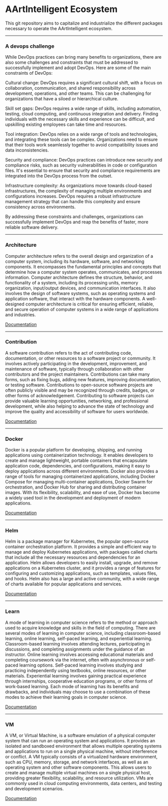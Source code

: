 # AArtIntelligent Ecosystem

This git repository aims to capitalize and industrialize the different packages necessary to operate the AArtIntelligent
ecosystem.

---

### A devops challenge

While DevOps practices can bring many benefits to organizations, there are also some challenges and constraints that
must be addressed to successfully implement and adopt DevOps. Here are some of the main constraints of DevOps:

Cultural change: DevOps requires a significant cultural shift, with a focus on collaboration, communication, and
shared responsibility across development, operations, and other teams. This can be challenging for organizations that
have a siloed or hierarchical culture.

Skill set gaps: DevOps requires a wide range of skills, including automation, testing, cloud computing, and
continuous integration and delivery. Finding individuals with the necessary skills and experience can be difficult,
and upskilling existing employees can take time and resources.

Tool integration: DevOps relies on a wide range of tools and technologies, and integrating these tools can be
complex. Organizations need to ensure that their tools work seamlessly together to avoid compatibility issues and
data inconsistencies.

Security and compliance: DevOps practices can introduce new security and compliance risks, such as security
vulnerabilities in code or configuration files. It's essential to ensure that security and compliance requirements
are integrated into the DevOps process from the outset.

Infrastructure complexity: As organizations move towards cloud-based infrastructures, the complexity of managing
multiple environments and configurations increases. DevOps requires a robust infrastructure management strategy that
can handle this complexity and ensure consistency across environments.

By addressing these constraints and challenges, organizations can successfully implement DevOps and reap the benefits of
faster, more reliable software delivery.

--- 

### Architecture

Computer architecture refers to the overall design and organization of a computer system, including its hardware,
software, and networking components. It encompasses the fundamental principles and concepts that determine how a
computer system operates, communicates, and processes information. Computer architecture defines the structure,
behavior, and functionality of a system, including its processing units, memory organization, input/output devices, and
communication interfaces. It also involves the design of software systems, such as operating systems and application
software, that interact with the hardware components. A well-designed computer architecture is critical for ensuring
efficient, reliable, and secure operation of computer systems in a wide range of applications and industries.

[Documentation](architecture)

--- 

### Contribution

A software contribution refers to the act of contributing code, documentation, or other resources to a software project
or community. It involves actively participating in the development, improvement, and maintenance of software, typically
through collaboration with other contributors and the project maintainers. Contributions can take many forms, such as
fixing bugs, adding new features, improving documentation, or testing software. Contributions to open-source software
projects are often publicly visible and may be recognized through credits, badges, or other forms of acknowledgement.
Contributing to software projects can provide valuable learning opportunities, networking, and professional development,
while also helping to advance the state of technology and improve the quality and accessibility of software for users
worldwide.

[Documentation](contribution)

--- 

### Docker

Docker is a popular platform for developing, shipping, and running applications using containerization technology. It
enables developers to create and manage lightweight, portable containers that encapsulate application code,
dependencies, and configurations, making it easy to deploy applications across different environments. Docker also
provides a range of tools for managing containerized applications, including Docker Compose for managing multi-container
applications, Docker Swarm for orchestration, and Docker Hub for sharing and distributing container images. With its
flexibility, scalability, and ease of use, Docker has become a widely used tool in the development and deployment of
modern applications.

[Documentation](docker)

--- 

### Helm

Helm is a package manager for Kubernetes, the popular open-source container orchestration platform. It provides a simple
and efficient way to manage and deploy Kubernetes applications, with packages called charts that include all the
necessary resources and dependencies for an application. Helm allows developers to easily install, upgrade, and remove
applications on a Kubernetes cluster, and it provides a range of features for configuring and customizing applications,
such as templates, values files, and hooks. Helm also has a large and active community, with a wide range of charts
available for popular applications and services.

[Documentation](helm)

--- 

### Learn

A mode of learning in computer science refers to the method or approach used to acquire knowledge and skills in the
field of computing. There are several modes of learning in computer science, including classroom-based learning, online
learning, self-paced learning, and experiential learning. Classroom-based learning involves attending lectures,
participating in discussions, and completing assignments under the guidance of an instructor. Online learning involves
accessing educational materials and completing coursework via the internet, often with asynchronous or self-paced
learning options. Self-paced learning involves studying and practicing independently using textbooks, online resources,
or other materials. Experiential learning involves gaining practical experience through internships, cooperative
education programs, or other forms of work-based learning. Each mode of learning has its benefits and drawbacks, and
individuals may choose to use a combination of these modes to achieve their learning goals in computer science.

[Documentation](learn)

--- 

### VM

A VM, or Virtual Machine, is a software emulation of a physical computer system that can run an operating system and
applications. It provides an isolated and sandboxed environment that allows multiple operating systems and applications
to run on a single physical machine, without interference or conflict. A VM typically consists of a virtualized hardware
environment, such as CPU, memory, storage, and network interfaces, as well as an operating system and other software
components. This allows users to create and manage multiple virtual machines on a single physical host, providing
greater flexibility, scalability, and resource utilization. VMs are commonly used in cloud computing environments, data
centers, and testing and development scenarios.

[Documentation](vm)

